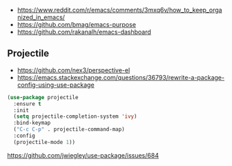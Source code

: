 - https://www.reddit.com/r/emacs/comments/3mxq6v/how_to_keep_organized_in_emacs/
- https://github.com/bmag/emacs-purpose
- https://github.com/rakanalh/emacs-dashboard

## Projectile

- https://github.com/nex3/perspective-el
- https://emacs.stackexchange.com/questions/36793/rewrite-a-package-config-using-use-package

```lisp
(use-package projectile
  :ensure t
  :init
  (setq projectile-completion-system 'ivy)
  :bind-keymap
  ("C-c C-p" . projectile-command-map)
  :config
  (projectile-mode 1))
```

https://github.com/jwiegley/use-package/issues/684